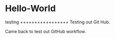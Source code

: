# Hello-World
testing
+++++++++++++++++
Testing out Git Hub.

Came back to test out GitHub workflow.
